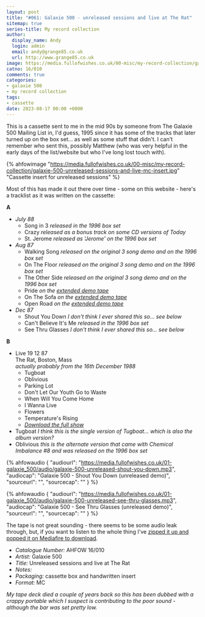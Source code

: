 ```yaml
---
layout: post
title: "#061: Galaxie 500 - unreleased sessions and live at The Rat"
sitemap: true
series-title: My record collection
author:
  display_name: Andy
  login: admin
  email: andy@grange85.co.uk
  url: http://www.grange85.co.uk
image: https://media.fullofwishes.co.uk/00-misc/my-record-collection/galaxie-500-unreleased-sessions-and-live-mc-insert.jpg
catno: 16/010
comments: true
categories:
- galaxie 500
- my record collection
tags:
- cassette
date: 2023-08-17 00:00 +0000
---
```

This is a cassette sent to me in the mid 90s by someone from The Galaxie 500 Mailing List in, I'd guess, 1995 since it has some of the tracks that later turned up on the box set... as well as some stuff that didn't. I can't remember who sent this, possibly Matthew (who was very helpful in the early days of the list/website but who I've long lost touch with).

{% ahfowimage "https://media.fullofwishes.co.uk/00-misc/my-record-collection/galaxie-500-unreleased-sessions-and-live-mc-insert.jpg" "Cassette insert for unreleased sessions" %}

Most of this has made it out there over time - some on this website - here's a tracklist as it was written on the cassette:

**A**
 - _July 88_
    - Song in 3 _released in the 1996 box set_
    - Crazy _released as a bonus track on some CD versions of Today_
    - St. Jerome _released as 'Jerome' on the 1996 box set_
 - _Aug 87_
    - Walking Song _released on the original 3 song demo and on the 1996 box set_
    - On The Floor  _released on the original 3 song demo and on the 1996 box set_
    - The Other Side  _released on the original 3 song demo and on the 1996 box set_
    - Pride _on the [extended demo tape](/2011/09/23/audio-friday-recycling-galaxie-500-the-extended-demo-tape/)_
    - On The Sofa _on the [extended demo tape](/2011/09/23/audio-friday-recycling-galaxie-500-the-extended-demo-tape/)_
    - Open Road _on the [extended demo tape](/2011/09/23/audio-friday-recycling-galaxie-500-the-extended-demo-tape/)_
 - _Dec 87_
    - Shout You Down _I don't think I ever shared this so... see below_
    - Can't Believe It's Me _released in the 1996 box set_
    - See Thru Glasses _I don't think I ever shared this so... see below_

**B**
 - Live 19 12 87  
   The Rat, Boston, Mass  
   _actually probably from the 16th December 1988_
     - Tugboat
     - Oblivious
     - Parking Lot
     - Don't Let Our Youth Go to Waste
     - When Will You Come Home
     - I Wanna Live
     - Flowers
     - Temperature's Rising
     - _[Download the full show](/database/galaxie-500/shows/galaxie-500-1988-12-16-rat-boston-ma-usa/)_
  - Tugboat _I think this is the single version of Tugboat... which is also the album version?_
  - Oblivious _this is the alternate version that came with Chemical Imbalance #8 and was released on the 1996 box set_

{% ahfowaudio {
"audiourl": "https://media.fullofwishes.co.uk/01-galaxie_500/audio/galaxie-500-unreleased-shout-you-down.mp3",
"audiocap": "Galaxie 500 - Shout You Down (unreleased demo)",
"sourceurl": "",
"sourcecap": ""
} %}

{% ahfowaudio {
"audiourl": "https://media.fullofwishes.co.uk/01-galaxie_500/audio/galaxie-500-unreleased-see-thru-glasses.mp3",
"audiocap": "Galaxie 500 - See Thru Glasses (unreleased demo)",
"sourceurl": "",
"sourcecap": ""
} %}

The tape is not great sounding - there seems to be some audio leak through, but, if you want to listen to the whole thing I've [zipped it up and popped it on Mediafire to download](https://www.mediafire.com/file/ff00g6kl9iz016u/galaxie-500-unreleased-sessions-and-live-at-the-rat-mc.zip/file).

 - *Catalogue Number:* AHFOW 16/010
 - *Artist:* Galaxie 500
 - *Title:* Unreleased sessions and live at The Rat
 - *Notes:* 
 - *Packaging:* cassette box and handwritten insert
 - *Format:* MC

 _My tape deck died a couple of years back so this has been dubbed with a crappy portable which I suspect is contributing to the poor sound - although the bar was set pretty low._
